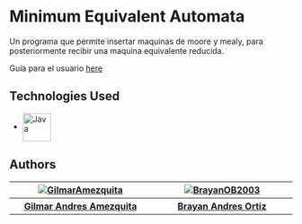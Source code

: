 # Minimum Equivalent Automata
<p>
    Un programa que permite insertar maquinas de moore y mealy, para posteriormente recibir una maquina equivalente reducida.
</p>

Guía para el usuario [here](https://github.com/GilmarAmezquita/equivalent_minimum_automata/blob/c2ff14d95a2b2f2e4414c21d84b9ed5fc8036c59/doc/Instrucciones%20para%20usuario.pdf)



## Technologies Used
<div>
    <ul>
        <li><a href="https://www.java.com"><img src="https://cdn.jsdelivr.net/gh/devicons/devicon/icons/java/java-original.svg" alt="Java" width="50" height="50" align="center"></a></li>
    </ul>
</div>

## Authors
<div>
    <table class="default" align="center">
        <tr>
            <th width="250"><a href=https://github.com/GilmarAmezquita><img src="https://images.weserv.nl/?url=avatars.githubusercontent.com/u/71054954?v=4&h=100&w=100&fit=cover&mask=circle" alt="GilmarAmezquita"></a></th>
            <th width="250"><a href="https://github.com/BrayanOB2003"><img src="https://images.weserv.nl/?url=avatars.githubusercontent.com/u/65927857?v=4&h=100&w=100&fit=cover&mask=circle" alt="BrayanOB2003"></a></th>
        </tr>
        <tr>
            <th width="250"><a href=https://github.com/GilmarAmezquita>Gilmar Andres Amezquita</a></th>
            <th width="250"><a href="https://github.com/BrayanOB2003">Brayan Andres Ortiz</a></th> 
        </tr>
    </table>
</div>
